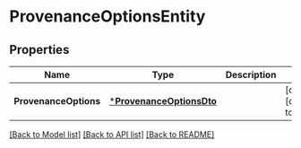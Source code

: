 # ProvenanceOptionsEntity

## Properties
Name | Type | Description | Notes
------------ | ------------- | ------------- | -------------
**ProvenanceOptions** | [***ProvenanceOptionsDto**](ProvenanceOptionsDTO.md) |  | [optional] [default to null]

[[Back to Model list]](../pkg/nifi/README.md#documentation-for-models) [[Back to API list]](../pkg/nifi/README.md#documentation-for-api-endpoints) [[Back to README]](../pkg/nifi/README.md)


